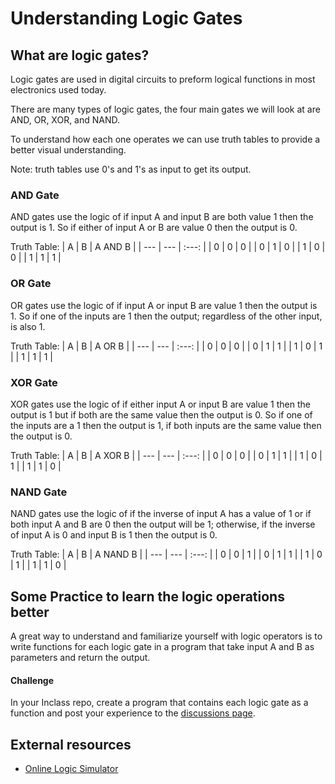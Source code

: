 # Understanding Logic Gates

## What are logic gates?

Logic gates are used in digital circuits to preform logical functions in most electronics used today.

There are many types of logic gates, the four main gates we will look at are AND, OR, XOR, and NAND.

To understand how each one operates we can use truth tables to provide a better visual understanding.

Note: truth tables use 0's and 1's as input to get its output.

### AND Gate

AND gates use the logic of if input A and input B are both value 1 then the output is 1. So if either of input A or B are value 0 then the output is 0.

Truth Table:
| A | B | A AND B |
| --- | --- | :---: |
| 0 | 0 | 0 |
| 0 | 1 | 0 |
| 1 | 0 | 0 |
| 1 | 1 | 1 |

### OR Gate

OR gates use the logic of if input A or input B are value 1 then the output is 1. So if one of the inputs are 1 then the output; regardless of the other input, is also 1.

Truth Table:
| A | B | A OR B |
| --- | --- | :---: |
| 0 | 0 | 0 |
| 0 | 1 | 1 |
| 1 | 0 | 1 |
| 1 | 1 | 1 |

### XOR Gate

XOR gates use the logic of if either input A or input B are value 1 then the output is 1 but if both are the same value then the output is 0. So if one of the inputs are a 1 then the output is 1, if both inputs are the same value then the output is 0.

Truth Table:
| A | B | A XOR B |
| --- | --- | :---: |
| 0 | 0 | 0 |
| 0 | 1 | 1 |
| 1 | 0 | 1 |
| 1 | 1 | 0 |

### NAND Gate

NAND gates use the logic of if the inverse of input A has a value of 1 or if both input A and B are 0 then the output will be 1; otherwise, if the inverse of input A is 0 and input B is 1 then the output is 0.

Truth Table:
| A | B | A NAND B |
| --- | --- | :---: |
| 0 | 0 | 1 |
| 0 | 1 | 1 |
| 1 | 0 | 1 |
| 1 | 1 | 0 |

## Some Practice to learn the logic operations better

A great way to understand and familiarize yourself with logic operators is to write functions for each logic gate in a program that take input A and B as parameters and return the output.

#### Challenge

In your Inclass repo, create a program that contains each logic gate as a function and post your experience to the [discussions page](https://github.com/introcompsys/discussion-fa23-community/discussions).

## External resources

- [Online Logic Simulator](https://lodev.org/logicemu/)